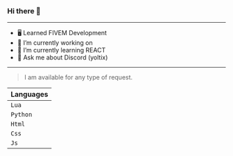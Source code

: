 ### Hi there 👋
---

- 🖥 Learned FIVEM Development  
- 🔭 I’m currently working on 
- 🌱 I’m currently learning REACT
- 💬 Ask me about Discord (yoltix)
---

> I am available for any type of request.

| Languages |
|-----------|
| `Lua` |
| `Python`|
| `Html`      |
| `Css`       |
| `Js`        |


<!--
**Yoltix02/Yoltix02** is a ✨ _special_ ✨ repository because its `README.md` (this file) appears on your GitHub profile.

Here are some ideas to get you started:

- 🔭 I’m currently working on ...
- 🌱 I’m currently learning ...
- 👯 I’m looking to collaborate on ...
- 🤔 I’m looking for help with ...
- 💬 Ask me about ...
- 📫 How to reach me: ...
- 😄 Pronouns: ...
- ⚡ Fun fact: ...
-->
